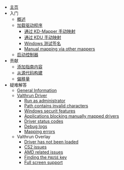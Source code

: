 - [主页](README.md)
- 入门
  - [概述](010_getting-started/010_overview.md)
  - [加载驱动程序](010_getting-started/020_driver.md)
    - [通过 KD-Mapper 手动映射](010_getting-started/010_mapping-method/010_kdmapper.md)
    - [通过 KDU 手动映射](010_getting-started/010_mapping-method/020_kdu.md)
    - [Windows 测试签名](010_getting-started/010_mapping-method/030_test-signing.md)
    - [Manual mapping via other mappers](010_getting-started/010_mapping-method/040_other-mappers.md)
  - [启动控制器](010_getting-started/030_controller.md)
- 贡献
  - [添加指南内容](020_contributing/wiki.md)
  - [从源代码构建](020_contributing/build.md)
  - [偏移量](020_contributing/offsets.md)
- 疑难解答
  - [General Information](030_troubleshooting/readme.md)
  - [Valthrun Driver](030_troubleshooting/kernel/000_readme.md)
    - [Run as administrator](030_troubleshooting/kernel/010_run_as_administrator.md)
    - [Path contains invalid characters](030_troubleshooting/kernel/020_path_invalid_characters.md)
    - [Windows securit features](030_troubleshooting/kernel/030_windows_security_features.md)
    - [Applications blocking manually mapped drivers](030_troubleshooting/kernel/031_driver_blocking_applications.md)
    - [Driver status codes](030_troubleshooting/kernel/040_driver_status_codes.md)
    - [Debug logs](030_troubleshooting/kernel/041_driver_debug_logs.md)
    - [Mapping errors](030_troubleshooting/kernel/050_driver_mapper_errors.md)
  - Valthrun Overlay
    - [Driver has not been loaded](030_troubleshooting/overlay/020_driver_has_not_been_loaded.md)
    - [CS2 issues](030_troubleshooting/overlay/030_cs2.md)
    - [AMD related issues](030_troubleshooting/overlay/040_amd_opengl.md)
    - [Finding the `PAUSE` key](030_troubleshooting/overlay/050_pause_key.md)
    - [Full screen support](030_troubleshooting/overlay/060_full_screen.md)